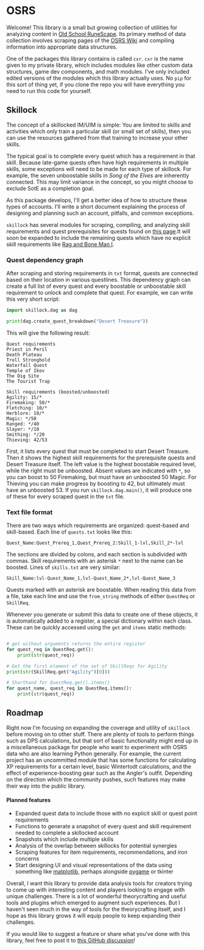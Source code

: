 # OSRS

Welcome! This library is a small but growing collection of utilities for analyzing content in [Old School RuneScape](https://oldschool.runescape.com). Its primary method of data collection involves scraping pages of the [OSRS Wiki](https://oldschool.runescape.wiki/) and compiling information into appropriate data structures.

One of the packages this library contains is called `cxr`. `cxr` is the name given to my private library, which includes modules like other custom data structures, game dev components, and math modules. I've only included edited versions of the modules which this library actually uses. No `pip` for this sort of thing yet, if you clone the repo you will have everything you need to run this code for yourself.

## Skillock

The concept of a skillocked IM/UIM is simple: You are limited to skills and activities which only train a particular skill (or small set of skills), then you can use the resources gathered from that training to increase your other skills.

The typical goal is to complete every quest which has a requirement in that skill. Because late-game quests often have high requirements in multiple skills, some exceptions will need to be made for each type of skillock. For example, the seven unboostable skills in *Song of the Elves* are inherently connected. This may limit variance in the concept, so you might choose to exclude SotE as a completion goal.

As this package develops, I'll get a better idea of how to structure these types of accounts. I'll write a short document explaining the process of designing and planning such an account, pitfalls, and common exceptions.

`skillock` has several modules for scraping, compiling, and analyzing skill requirements and quest prerequisites for quests found on [this page](https://oldschool.runescape.wiki/w/Quests/Skill_requirements).It will soon be expanded to include the remaining quests which have no explicit skill requirements like [Rag and Bone Man I](https://oldschool.runescape.wiki/w/Rag_and_Bone_Man_I).

### Quest dependency graph

After scraping and storing requirements in `txt` format, quests are connected based on their location in various questlines. This dependency graph can create a full list of every quest and every boostable or unboostable skill requirement to unlock and complete that quest. For example, we can write this very short script:

```python
import skillock.dag as dag

print(dag.create_quest_breakdown("Desert Treasure"))
```

This will give the following result:

```
Quest requirements
Priest in Peril
Death Plateau
Troll Stronghold
Waterfall Quest
Temple of Ikov
The Dig Site
The Tourist Trap

Skill requirements (boosted/unboosted)
Agility: 15/*
Firemaking: 50/*
Fletching: 10/*
Herblore: 10/*
Magic: */50
Ranged: */40
Slayer: */10
Smithing: */20
Thieving: 42/53
```

First, it lists every quest that must be completed to start Desert Treasure. Then it shows the highest skill requirements for the prerequisite quests and Desert Treasure itself. The left value is the highest boostable required level, while the right must be unboosted. Absent values are indicated with `*`, so you can boost to 50 Firemaking, but must have an unboosted 50 Magic. For Thieving you can make progress by boosting to 42, but ultimately must have an unboosted 53. If you run `skillock.dag.main()`, it will produce one of these for every scraped quest in the `txt` file.

### Text file format

There are two ways which requirements are organized: quest-based and skill-based. Each line of `quests.txt` looks like this:

```
Quest_Name:Quest_Prereq_1,Quest_Prereq_2:Skill_1-lvl,Skill_2*-lvl
```

The sections are divided by colons, and each section is subdivided with commas. Skill requirements with an asterisk `*` next to the name can be boosted. Lines of `skills.txt` are very similar:

```
Skill_Name:lvl-Quest_Name_1,lvl-Quest_Name_2*,lvl-Quest_Name_3
```

Quests marked with an asterisk are boostable. When reading this data from a file, take each line and use the `from_string` methods of either `QuestReq` or `SkillReq`.

Whenever you generate or submit this data to create one of these objects, it is automatically added to a register, a special dictionary within each class. These can be quickly accessed using the `get` and `items` static methods:

```python

# get without arguments returns the entire register
for quest_req in QuestReq.get():
    print(str(quest_req))

# Get the first element of the set of SkillReqs for Agility
print(str(SkillReq.get("Agility")[0]))

# Shorthand for QuestReq.get().items()
for quest_name, quest_req in QuestReq.items():
    print(str(quest_req))
```

## Roadmap

Right now I'm focusing on expanding the coverage and utility of `skillock` before moving on to other stuff. There are plenty of tools to perform things such as DPS calculations, but that sort of basic functionality might end up in a miscellaneous package for people who want to experiment with OSRS data who are also learning Python generally. For example, the current project has an uncommitted module that has some functions for calculating XP requirements for a certain level, basic Wintertodt calculations, and the effect of experience-boosting gear such as the Angler's outfit. Depending on the direction which the community pushes, such features may make their way into the public library.

#### Planned features

* Expanded quest data to include those with no explicit skill or quest point requirements
* Functions to generate a snapshot of every quest and skill requirement needed to complete a skillocked account
* Snapshots which include multiple skills
* Analysis of the overlap between skillocks for potential synergies
* Scraping features for item requirements, recommendations, and iron concerns
* Start designing UI and visual representations of the data using something like [matplotlib](https://github.com/matplotlib/matplotlib), perhaps alongside [pygame](https://github.com/pygame/pygame) or tkinter

Overall, I want this library to provide data analysis tools for creators trying to come up with interesting content and players looking to engage with unique challenges. There is a lot of wonderful theorycrafting and useful tools and plugins which emerged to augment such experiences. But I haven't seen much in the way of tools for the theorycrafting itself, and I hope as this library grows it will equip people to keep expanding their challenges.

If you would like to suggest a feature or share what you've done with this library, feel free to post it to [this GitHub discussion](https://github.com/cxr00/osrs/discussions/1)!
